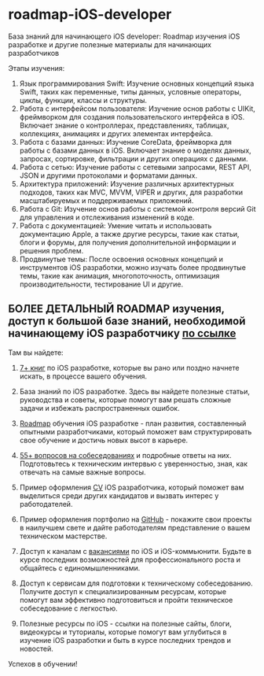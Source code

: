 # roadmap-iOS-developer
База знаний для начинающего iOS developer: Roadmap изучения iOS разработке и другие полезные материалы для начинающих разработчиков

Этапы изучения:
1. Язык программирования Swift: Изучение основных концепций языка Swift, таких как переменные, типы данных, условные операторы, циклы, функции, классы и структуры.
2. Работа с интерфейсом пользователя: Изучение основ работы с UIKit, фреймворком для создания пользовательского интерфейса в iOS. Включает знание о контроллерах, представлениях, таблицах, коллекциях, анимациях и других элементах интерфейса.
3. Работа с базами данных: Изучение CoreData, фреймворка для работы с базами данных в iOS. Включает знание о моделях данных, запросах, сортировке, фильтрации и других операциях с данными.
4. Работа с сетью: Изучение работы с сетевыми запросами, REST API, JSON и другими протоколами и форматами данных.
5. Архитектура приложений: Изучение различных архитектурных подходов, таких как MVC, MVVM, VIPER и других, для разработки масштабируемых и поддерживаемых приложений.
6. Работа с Git: Изучение основ работы с системой контроля версий Git для управления и отслеживания изменений в коде.
7. Работа с документацией: Умение читать и использовать документацию Apple, а также другие ресурсы, такие как статьи, блоги и форумы, для получения дополнительной информации и решения проблем.
8. Продвинутые темы: После освоения основных концепций и инструментов iOS разработки, можно изучать более продвинутые темы, такие как анимация, многопоточность, оптимизация производительности, тестирование UI и другие.

## БОЛЕЕ ДЕТАЛЬНЫЙ ROADMAP изучения, доступ к большой базе знаний, необходимой начинающему iOS разработчику [по ссылке](https://boosty.to/slishkomslozhno/posts/6007030d-9928-414e-85cb-5e97eb796f17?share=post_link)

Там вы найдете:
1. [7+ книг](https://boosty.to/slishkomslozhno/posts/6007030d-9928-414e-85cb-5e97eb796f17?share=post_link) по iOS разработке, которые вы рано или поздно начнете искать, в процессе вашего обучения.
  
2. База знаний по iOS разработке. Здесь вы найдете полезные статьи, руководства и советы, которые помогут вам решать сложные задачи и избежать распространенных ошибок.
   
3. [Roadmap](https://boosty.to/slishkomslozhno/posts/6007030d-9928-414e-85cb-5e97eb796f17?share=post_link) обучения iOS разработке - план развития, составленный опытными разработчиками, который поможет вам структурировать свое обучение и достичь новых высот в карьере.
   
4. [55+ вопросов на собеседованиях](https://boosty.to/slishkomslozhno/posts/6007030d-9928-414e-85cb-5e97eb796f17?share=post_link) и подробные ответы на них. Подготовьтесь к техническим интервью с уверенностью, зная, как отвечать на самые важные вопросы.
   
5. Пример оформления [CV](https://boosty.to/slishkomslozhno/posts/6007030d-9928-414e-85cb-5e97eb796f17?share=post_link) iOS разработчика, который поможет вам выделиться среди других кандидатов и вызвать интерес у работодателей.
   
6. Пример оформления портфолио на [GitHub](https://boosty.to/slishkomslozhno/posts/6007030d-9928-414e-85cb-5e97eb796f17?share=post_link) - покажите свои проекты в наилучшем свете и дайте работодателям представление о вашем техническом мастерстве.
   
7. Доступ к каналам с [вакансиями](https://boosty.to/slishkomslozhno/posts/6007030d-9928-414e-85cb-5e97eb796f17?share=post_link) по iOS и iOS-коммьюнити. Будьте в курсе последних возможностей для профессионального роста и общайтесь с единомышленниками.
   
8. Доступ к сервисам для подготовки к техническому собеседованию. Получите доступ к специализированным ресурсам, которые помогут вам эффективно подготовиться и пройти техническое собеседование с легкостью.
   
9. Полезные ресурсы по iOS - ссылки на полезные сайты, блоги, видеокурсы и туториалы, которые помогут вам углубиться в изучение iOS разработки и быть в курсе последних трендов и новостей.

Успехов в обучении!
